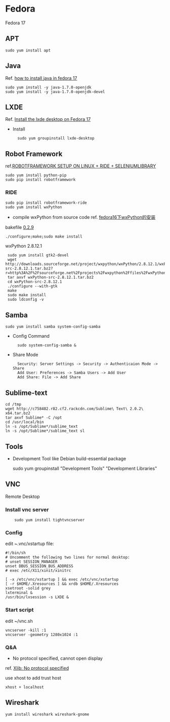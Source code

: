 

# Fedora
Fedora 17

## APT

    sudo yum install apt

## Java
Ref. [how to install java in fedora 17](https://ask.fedoraproject.org/en/question/8943/how-to-install-java-in-fedora-17/)

    sudo yum install -y java-1.7.0-openjdk
    sudo yum install -y java-1.7.0-openjdk-devel

## LXDE
Ref. [Install the lxde desktop on Fedora 17](http://www.binarytides.com/install-the-lxde-desktop-on-fedora-17/)

* Install

        sudo yum groupinstall lxde-desktop

## Robot Framework
ref.[ROBOTFRAMEWORK SETUP ON LINUX + RIDE + SELENIUMLIBRARY](http://charandeepmatta.com/2012/07/24/robotframework-setup-on-linux-ride-seleniumlibrary/)

    sudo yum install python-pip
    sudo pip install robotframework

### RIDE

    sudo pip install robotframework-ride
    sudo yum install wxPython

* compile wxPython from source code
ref. [fedora16下wxPython的安装](http://blog.csdn.net/rudyn/article/details/7818022)

bakefile [0.2.9](http://prdownloads.sourceforge.net/bakefile/bakefile-0.2.9.tar.gz?download)

    ./configure;make;sudo make install

wxPython 2.8.12.1 

     sudo yum install gtk2-devel
     wget http://downloads.sourceforge.net/project/wxpython/wxPython/2.8.12.1/wxPython-src-2.8.12.1.tar.bz2?r=http%3A%2F%2Fsourceforge.net%2Fprojects%2Fwxpython%2Ffiles%2FwxPython%2F2.8.12.1%2F&ts=1392362836&use_mirror=nchc
     tar axvf wxPython-src-2.8.12.1.tar.bz2
     cd wxPython-src-2.8.12.1
     ./configure --with-gtk
     make
     sudo make install
     sudo ldconfig -v
     
## Samba

    sudo yum install samba system-config-samba

* Config Command

        sudo system-config-samba &

* Share Mode

        Security: Server Settings -> Security -> Authenticaion Mode -> Share
        Add User: Preferences -> Samba Users -> Add User
        Add Share: File -> Add Share

## Sublime-text

    cd /tmp
    wget http://c758482.r82.cf2.rackcdn.com/Sublime\ Text\ 2.0.2\ x64.tar.bz2
    tar axvf Sublime* -C /opt
    cd /usr/local/bin
    ln -s /opt/Sublime*/sublime_text
    ln -s /opt/Sublime*/sublime_text sl
    
## Tools

* Development Tool
like Debian build-essential package

    sudo yum groupinstall "Development Tools" "Development Libraries"

## VNC
Remote Desktop

### Install vnc server

        sudo yum install tightvncserver

### Config
edit ~.vnc/xstartup file:

    #!/bin/sh
    # Uncomment the following two lines for normal desktop:
    # unset SESSION_MANAGER
    unset DBUS_SESSION_BUS_ADDRESS
    # exec /etc/X11/xinit/xinitrc

    [ -x /etc/vnc/xstartup ] && exec /etc/vnc/xstartup
    [ -r $HOME/.Xresources ] && xrdb $HOME/.Xresources
    xsetroot -solid grey
    lxterminal &
    /usr/bin/lxsession -s LXDE &

### Start script
edit ~/vnc.sh

    vncserver -kill :1
    vncserver -geometry 1280x1024 :1

### Q&A
* No protocol specified, cannot open display

ref. [Xlib: No protocol specified](http://blog.sina.com.cn/s/blog_7195429b0100qxl5.html)

use xhost to add trust host

    xhost + localhost

## Wireshark

    yum install wireshark wireshark-gnome
